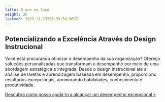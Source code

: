 ```yaml
---
title: O que eu faço
weight: 30
lastmod: 2023-11-13T01:39:56.969Z
---
```


## Potencializando a Excelência Através do Design Instrucional

Você está procurando otimizar o desempenho da sua organização? Ofereço soluções personalizadas que transformam o desempenho por meio de uma abordagem estratégica e integrada. Desde o design instrucional até a análise de tarefas e aprendizagem baseada em desempenho, proporciono resultados excepcionais, aprimorando habilidades, conhecimento e produtividade.

[Descubra como posso ajudá-lo a alcançar um desempenho excepcional »](https://www.llsaboya.com/pt-br/blog/what-i-do/)
